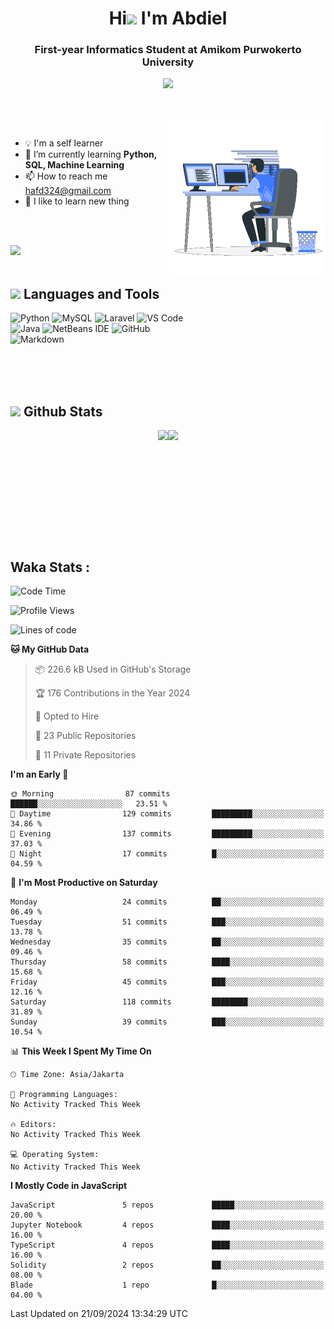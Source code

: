 
<h1 align="center"><b>Hi<img src="https://media.giphy.com/media/hvRJCLFzcasrR4ia7z/giphy.gif" width="35"> I'm Abdiel </b></h1>

<h3 align="center"> First-year Informatics Student at Amikom Purwokerto University </h3>

<div align='center'>
	
![](https://komarev.com/ghpvc/?username=dlzcods&style=for-the-badge)
	
</div>
<br>

<picture> <img align="right" src="https://github.com/0xAbdulKhalid/0xAbdulKhalid/raw/main/assets/mdImages/Right_Side.gif" width = 250px></picture>

<br>

- 💡 I'm a self learner
- 🌱 I’m currently learning **Python, SQL, Machine Learning**
- 📫 How to reach me [hafd324@gmail.com](mailto:hafd324d@gmail.com)
- 📃 I like to learn new thing

<br><br>

<img src="https://user-images.githubusercontent.com/73097560/115834477-dbab4500-a447-11eb-908a-139a6edaec5c.gif"><br><br>

## <img src="https://media2.giphy.com/media/QssGEmpkyEOhBCb7e1/giphy.gif?cid=ecf05e47a0n3gi1bfqntqmob8g9aid1oyj2wr3ds3mg700bl&rid=giphy.gif" width ="25"><b> Languages and Tools</b>

![Python](https://img.shields.io/badge/Python%20-FFFFFF.svg?style=for-the-badge&logo=python&logoColor=blue)
![MySQL](https://img.shields.io/badge/MySQL-FFFFFF?style=for-the-badge&logo=mysql&logoColor=blue)
![Laravel](https://img.shields.io/badge/laravel-FFFFFF.svg?style=for-the-badge&logo=laravel&logoColor=blue)
![VS Code](https://img.shields.io/badge/VS%20Code-FFFFFF.svg?style=for-the-badge&logo=visual-studio-code&logoColor=blue)
<br>
![Java](https://img.shields.io/badge/Java-FFFFFF?style=for-the-badge&logo=openjdk&logoColor=blue)
![NetBeans IDE](https://img.shields.io/badge/NetBeans%20IDE-FFFFFF.svg?style=for-the-badge&logo=apache-netbeans-ide&logoColor=blue)
![GitHub](https://img.shields.io/badge/github-FFFFFF.svg?style=for-the-badge&logo=github&logoColor=blue)
<br>
![Markdown](https://img.shields.io/badge/markdown-FFFFFF.svg?style=for-the-badge&logo=markdown&logoColor=blue)

<br>
<br>
<br>


## <img src="https://media.giphy.com/media/iY8CRBdQXODJSCERIr/giphy.gif" width="35"><b> Github Stats </b>

<div  style="display: flex; flex-wrap: wrap; justify-content: center;">
   <img height="160em" src="https://github-readme-stats.vercel.app/api?username=dlzcods&show_icons=true&theme=default" />
   <img height="160em" src="https://github-readme-stats.vercel.app/api/top-langs/?username=dlzcods&layout=compact" />
</div>



<br>

## Waka Stats :

<!--START_SECTION:waka-->
![Code Time](http://img.shields.io/badge/Code%20Time-204%20hrs%2042%20mins-blue)

![Profile Views](http://img.shields.io/badge/Profile%20Views-2-blue)

![Lines of code](https://img.shields.io/badge/From%20Hello%20World%20I%27ve%20Written-967.1%20thousand%20lines%20of%20code-blue)

**🐱 My GitHub Data** 

> 📦 226.6 kB Used in GitHub's Storage 
 > 
> 🏆 176 Contributions in the Year 2024
 > 
> 💼 Opted to Hire
 > 
> 📜 23 Public Repositories 
 > 
> 🔑 11 Private Repositories 
 > 
**I'm an Early 🐤** 

```text
🌞 Morning                87 commits          ██████░░░░░░░░░░░░░░░░░░░   23.51 % 
🌆 Daytime                129 commits         █████████░░░░░░░░░░░░░░░░   34.86 % 
🌃 Evening                137 commits         █████████░░░░░░░░░░░░░░░░   37.03 % 
🌙 Night                  17 commits          █░░░░░░░░░░░░░░░░░░░░░░░░   04.59 % 
```
📅 **I'm Most Productive on Saturday** 

```text
Monday                   24 commits          ██░░░░░░░░░░░░░░░░░░░░░░░   06.49 % 
Tuesday                  51 commits          ███░░░░░░░░░░░░░░░░░░░░░░   13.78 % 
Wednesday                35 commits          ██░░░░░░░░░░░░░░░░░░░░░░░   09.46 % 
Thursday                 58 commits          ████░░░░░░░░░░░░░░░░░░░░░   15.68 % 
Friday                   45 commits          ███░░░░░░░░░░░░░░░░░░░░░░   12.16 % 
Saturday                 118 commits         ████████░░░░░░░░░░░░░░░░░   31.89 % 
Sunday                   39 commits          ███░░░░░░░░░░░░░░░░░░░░░░   10.54 % 
```


📊 **This Week I Spent My Time On** 

```text
🕑︎ Time Zone: Asia/Jakarta

💬 Programming Languages: 
No Activity Tracked This Week

🔥 Editors: 
No Activity Tracked This Week

💻 Operating System: 
No Activity Tracked This Week
```

**I Mostly Code in JavaScript** 

```text
JavaScript               5 repos             █████░░░░░░░░░░░░░░░░░░░░   20.00 % 
Jupyter Notebook         4 repos             ████░░░░░░░░░░░░░░░░░░░░░   16.00 % 
TypeScript               4 repos             ████░░░░░░░░░░░░░░░░░░░░░   16.00 % 
Solidity                 2 repos             ██░░░░░░░░░░░░░░░░░░░░░░░   08.00 % 
Blade                    1 repo              █░░░░░░░░░░░░░░░░░░░░░░░░   04.00 % 
```




 Last Updated on 21/09/2024 13:34:29 UTC
<!--END_SECTION:waka-->

<br>
<br>
